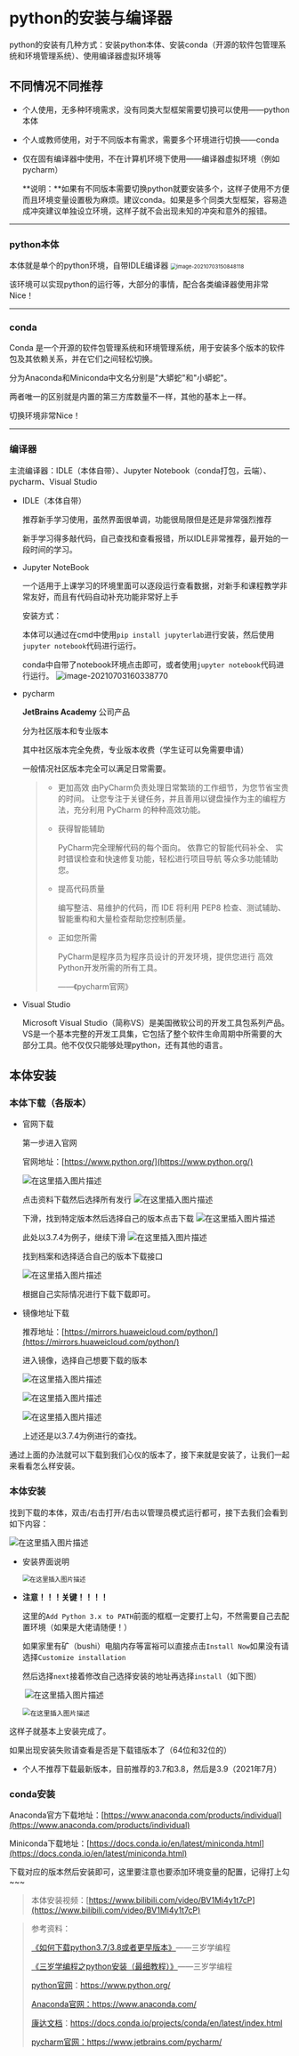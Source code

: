 # python的安装与编译器

python的安装有几种方式：安装python本体、安装conda（开源的软件包管理系统和环境管理系统）、使用编译器虚拟环境等

## 不同情况不同推荐

* 个人使用，无多种环境需求，没有同类大型框架需要切换可以使用——python本体

* 个人或教师使用，对于不同版本有需求，需要多个环境进行切换——conda

* 仅在固有编译器中使用，不在计算机环境下使用——编译器虚拟环境（例如pycharm）

  **说明：**如果有不同版本需要切换python就要安装多个，这样子使用不方便而且环境变量设置极为麻烦。建议conda。如果是多个同类大型框架，容易造成冲突建议单独设立环境，这样子就不会出现未知的冲突和意外的报错。

-----

### python本体

本体就是单个的python环境，自带IDLE编译器
<img src="https://user-images.githubusercontent.com/61859193/124354084-c66b4780-dc3c-11eb-9608-8c2e2e4c9bcf.png" alt="image-20210703150848118" style="zoom: 67%;" />

该环境可以实现python的运行等，大部分的事情，配合各类编译器使用非常Nice！

----

### conda

Conda 是一个开源的软件包管理系统和环境管理系统，用于安装多个版本的软件包及其依赖关系，并在它们之间轻松切换。

分为Anaconda和Miniconda中文名分别是"大蟒蛇"和"小蟒蛇"。

两者唯一的区别就是内置的第三方库数量不一样，其他的基本上一样。

切换环境非常Nice！

---

### 编译器

主流编译器：IDLE（本体自带）、Jupyter Notebook（conda打包，云端）、pycharm、Visual Studio

* IDLE（本体自带）

  推荐新手学习使用，虽然界面很单调，功能很局限但是还是非常强烈推荐

  新手学习得多敲代码，自己查找和查看报错，所以IDLE非常推荐，最开始的一段时间的学习。

* Jupyter NoteBook

  一个适用于上课学习的环境里面可以逐段运行查看数据，对新手和课程教学非常友好，而且有代码自动补充功能非常好上手

  安装方式：

  本体可以通过在cmd中使用`pip install jupyterlab`进行安装，然后使用`jupyter notebook`代码进行运行。

  conda中自带了notebook环境点击即可，或者使用`jupyter notebook`代码进行运行。
  ![image-20210703160338770](https://user-images.githubusercontent.com/61859193/124354098-d97e1780-dc3c-11eb-8798-baab4a64e594.png)




* pycharm

  **JetBrains Academy** 公司产品

  分为社区版本和专业版本
  
  其中社区版本完全免费，专业版本收费（学生证可以免需要申请）
  
  一般情况社区版本完全可以满足日常需要。
  
  > * 更加高效
  >   由PyCharm负责处理日常繁琐的工作细节，为您节省宝贵的时间。 让您专注于关键任务，并且善用以键盘操作为主的编程方法，充分利用 PyCharm 的种种高效功能。
  >
  > * 获得智能辅助
  >
  >   PyCharm完全理解代码的每个面向。 依靠它的智能代码补全、 实时错误检查和快速修复功能，轻松进行项目导航 等众多功能辅助您。
  >
  > * 提高代码质量
  >
  >   编写整洁、易维护的代码，而 IDE 将利用 PEP8 检查、测试辅助、智能重构和大量检查帮助您控制质量。
  >
  > * 正如您所需
  >
  >   PyCharm是程序员为程序员设计的开发环境，提供您进行 高效Python开发所需的所有工具。
  >
  >   ——《pycharm官网》
  
* Visual Studio

  Microsoft Visual Studio（简称VS）是美国微软公司的开发工具包系列产品。VS是一个基本完整的开发工具集，它包括了整个软件生命周期中所需要的大部分工具。他不仅仅只能够处理python，还有其他的语言。

## 本体安装

### 本体下载（各版本）

* 官网下载

  第一步进入官网

  官网地址：[https://www.python.org/](https://www.python.org/)

  ![在这里插入图片描述](https://img-blog.csdnimg.cn/20210126203747589.png?x-oss-process=image/watermark,type_ZmFuZ3poZW5naGVpdGk,shadow_10,text_aHR0cHM6Ly9ibG9nLmNzZG4ubmV0L3dlaXhpbl80NTYyMzA5Mw==,size_16,color_FFFFFF,t_70)

  点击资料下载然后选择所有发行
  ![在这里插入图片描述](https://img-blog.csdnimg.cn/20210126204008334.png?x-oss-process=image/watermark,type_ZmFuZ3poZW5naGVpdGk,shadow_10,text_aHR0cHM6Ly9ibG9nLmNzZG4ubmV0L3dlaXhpbl80NTYyMzA5Mw==,size_16,color_FFFFFF,t_70)

  下滑，找到特定版本然后选择自己的版本点击下载
  ![在这里插入图片描述](https://img-blog.csdnimg.cn/20210126204044103.png?x-oss-process=image/watermark,type_ZmFuZ3poZW5naGVpdGk,shadow_10,text_aHR0cHM6Ly9ibG9nLmNzZG4ubmV0L3dlaXhpbl80NTYyMzA5Mw==,size_16,color_FFFFFF,t_70)

  此处以3.7.4为例子，继续下滑
  ![在这里插入图片描述](https://img-blog.csdnimg.cn/20210126204241864.png?x-oss-process=image/watermark,type_ZmFuZ3poZW5naGVpdGk,shadow_10,text_aHR0cHM6Ly9ibG9nLmNzZG4ubmV0L3dlaXhpbl80NTYyMzA5Mw==,size_16,color_FFFFFF,t_70)

  找到档案和选择适合自己的版本下载接口

  ![在这里插入图片描述](https://img-blog.csdnimg.cn/20210126204116670.png?x-oss-process=image/watermark,type_ZmFuZ3poZW5naGVpdGk,shadow_10,text_aHR0cHM6Ly9ibG9nLmNzZG4ubmV0L3dlaXhpbl80NTYyMzA5Mw==,size_16,color_FFFFFF,t_70)

  根据自己实际情况进行下载下载即可。

  

* 镜像地址下载

  推荐地址：[https://mirrors.huaweicloud.com/python/](https://mirrors.huaweicloud.com/python/)

  进入镜像，选择自己想要下载的版本

  ![在这里插入图片描述](https://img-blog.csdnimg.cn/20210126204456253.png?x-oss-process=image/watermark,type_ZmFuZ3poZW5naGVpdGk,shadow_10,text_aHR0cHM6Ly9ibG9nLmNzZG4ubmV0L3dlaXhpbl80NTYyMzA5Mw==,size_16,color_FFFFFF,t_70)

  ![在这里插入图片描述](https://img-blog.csdnimg.cn/20210126204520242.png?x-oss-process=image/watermark,type_ZmFuZ3poZW5naGVpdGk,shadow_10,text_aHR0cHM6Ly9ibG9nLmNzZG4ubmV0L3dlaXhpbl80NTYyMzA5Mw==,size_16,color_FFFFFF,t_70)

  ![在这里插入图片描述](https://img-blog.csdnimg.cn/20210126204553609.png?x-oss-process=image/watermark,type_ZmFuZ3poZW5naGVpdGk,shadow_10,text_aHR0cHM6Ly9ibG9nLmNzZG4ubmV0L3dlaXhpbl80NTYyMzA5Mw==,size_16,color_FFFFFF,t_70)

  上述还是以3.7.4为例进行的查找。

  

通过上面的办法就可以下载到我们心仪的版本了，接下来就是安装了，让我们一起来看看怎么样安装。

### 本体安装

找到下载的本体，双击/右击打开/右击以管理员模式运行都可，接下去我们会看到如下内容：

![在这里插入图片描述](https://img-blog.csdnimg.cn/2020041411362119.jpg?x-oss-process=image/watermark,type_ZmFuZ3poZW5naGVpdGk,shadow_10,text_aHR0cHM6Ly9ibG9nLmNzZG4ubmV0L3dlaXhpbl80NTYyMzA5Mw==,size_16,color_FFFFFF,t_70)

* 安装界面说明

  <img src="https://img-blog.csdnimg.cn/20200414113735261.jpg?x-oss-process=image/watermark,type_ZmFuZ3poZW5naGVpdGk,shadow_10,text_aHR0cHM6Ly9ibG9nLmNzZG4ubmV0L3dlaXhpbl80NTYyMzA5Mw==,size_16,color_FFFFFF,t_70" alt="在这里插入图片描述" style="zoom:80%;" />

  

* **注意！！！关键！！！！**

  这里的`Add Python 3.x to PATH`前面的框框一定要打上勾，不然需要自己去配置环境（如果是大佬请随便！）

  如果家里有矿（bushi）电脑内存等富裕可以直接点击`Install Now`如果没有请选择`Customize installation`

  然后选择`next`接着修改自己选择安装的地址再选择`install`（如下图）

  ​	![在这里插入图片描述](https://img-blog.csdnimg.cn/20200414113801460.jpg?x-oss-process=image/watermark,type_ZmFuZ3poZW5naGVpdGk,shadow_10,text_aHR0cHM6Ly9ibG9nLmNzZG4ubmV0L3dlaXhpbl80NTYyMzA5Mw==,size_16,color_FFFFFF,t_70)

  ​	<img src="https://img-blog.csdnimg.cn/20200414113816101.jpg?x-oss-process=image/watermark,type_ZmFuZ3poZW5naGVpdGk,shadow_10,text_aHR0cHM6Ly9ibG9nLmNzZG4ubmV0L3dlaXhpbl80NTYyMzA5Mw==,size_16,color_FFFFFF,t_70" alt="在这里插入图片描述" style="zoom:85%;" />

这样子就基本上安装完成了。

如果出现安装失败请查看是否是下载错版本了（64位和32位的）

* 个人不推荐下载最新版本，目前推荐的3.7和3.8，然后是3.9（2021年7月）

### conda安装

Anaconda官方下载地址：[https://www.anaconda.com/products/individual](https://www.anaconda.com/products/individual)

Miniconda下载地址：[https://docs.conda.io/en/latest/miniconda.html](https://docs.conda.io/en/latest/miniconda.html)

下载对应的版本然后安装即可，这里要注意也要添加环境变量的配置，记得打上勾~~~

> 本体安装视频：[https://www.bilibili.com/video/BV1Mi4y1t7cP](https://www.bilibili.com/video/BV1Mi4y1t7cP)

> 参考资料：
>
> [《如何下载python3.7/3.8或者更早版本》](https://blog.csdn.net/weixin_45623093/article/details/113193263)——三岁学编程
>
> [《三岁学编程之python安装（最细教程）》](https://blog.csdn.net/weixin_45623093/article/details/105508265)——三岁学编程
>
> [python官网](https://www.python.org/)：https://www.python.org/
>
> [Anaconda官网：](https://www.anaconda.com/)https://www.anaconda.com/
>
> [康达文档](https://docs.conda.io/projects/conda/en/latest/index.html#)：https://docs.conda.io/projects/conda/en/latest/index.html
>
> [pycharm官网：](https://www.jetbrains.com/pycharm/)https://www.jetbrains.com/pycharm/


